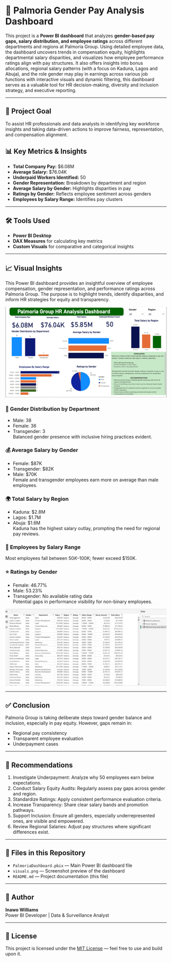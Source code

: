 # 💼 Palmoria Gender Pay Analysis Dashboard

This project is a **Power BI dashboard** that analyzes **gender-based pay gaps, salary distribution, and employee ratings** across different departments and regions at Palmoria Group.
Using detailed employee data, the dashboard uncovers trends in compensation equity, highlights departmental salary disparities, and visualizes how employee performance ratings align with pay structures. 
It also offers insights into bonus allocations, regional salary patterns (with a focus on Kaduna, Lagos and Abuja), and the role gender may play in earnings across various job functions with interactive visuals and dynamic filtering, this dashboard serves as a valuable tool for HR decision-making, diversity and inclusion strategy, and executive reporting.

---
## 📂 Project Goal

To assist HR professionals and data analysts in identifying key workforce insights and taking data-driven actions to improve fairness, representation, and compensation alignment.

## 📊 Key Metrics & Insights

- **Total Company Pay:** $6.08M  
- **Average Salary:** $76.04K  
- **Underpaid Workers Identified:** 50  
- **Gender Representation:** Breakdown by department and region  
- **Average Salary by Gender:** Highlights disparities in pay  
- **Ratings by Gender:** Reflects employee sentiment across genders  
- **Employees by Salary Range:** Identifies pay clusters

---

## 🛠 Tools Used

- **Power BI Desktop**
- **DAX Measures** for calculating key metrics
- **Custom Visuals** for comparative and categorical insights

---

## 📈 Visual Insights
This Power BI dashboard provides an insightful overview of employee compensation, gender representation, and performance ratings across Palmoria Group. The purpose is to highlight trends, identify disparities, and inform HR strategies for equity and transparency.

![image](Palmoria_dashboard.jpg)

### 👥 Gender Distribution by Department
- Male: 38
- Female: 36
- Transgender: 3  
Balanced gender presence with inclusive hiring practices evident.

### 💰 Average Salary by Gender
- Female: $87K  
- Transgender: $82K  
- Male: $70K  
Female and transgender employees earn more on average than male employees.

### 🌍 Total Salary by Region
- Kaduna: $2.8M  
- Lagos: $1.7M  
- Abuja: $1.6M  
Kaduna has the highest salary outlay, prompting the need for regional pay reviews.

### 🧾 Employees by Salary Range
Most employees fall between $50K–$100K; fewer exceed $150K.

### ⭐️ Ratings by Gender
- Female: 46.77%
- Male: 53.23%
- Transgender: No available rating data  
Potential gaps in performance visibility for non-binary employees.


![image](Palmoria_table.jpg)

---
## ✅ Conclusion

Palmoria Group is taking deliberate steps toward gender balance and inclusion, especially in pay equity. However, gaps remain in:
- Regional pay consistency
- Transparent employee evaluation
- Underpayment cases

---

## 📌 Recommendations

1. Investigate Underpayment: Analyze why 50 employees earn below expectations.
2. Conduct Salary Equity Audits: Regularly assess pay gaps across gender and region.
3. Standardize Ratings: Apply consistent performance evaluation criteria.
4. Increase Transparency: Share clear salary bands and promotion pathways.
5. Support Inclusion: Ensure all genders, especially underrepresented ones, are visible and empowered.
6. Review Regional Salaries: Adjust pay structures where significant differences exist.

---
## 📁 Files in this Repository

- `PalmoriaDashboard.pbix` — Main Power BI dashboard file  
- `visuals.png` — Screenshot preview of the dashboard  
- `README.md` — Project documentation (this file)

---

## 👤 Author

**Inawo Williams**  
Power BI Developer | Data & Surveillance Analyst

---

## 📄 License

This project is licensed under the [MIT License](LICENSE) — feel free to use and build upon it.

